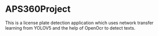 # APS360Project
This is a license plate detection application which uses network transfer learning from YOLOV5 and the help of OpenOcr to detect texts.
